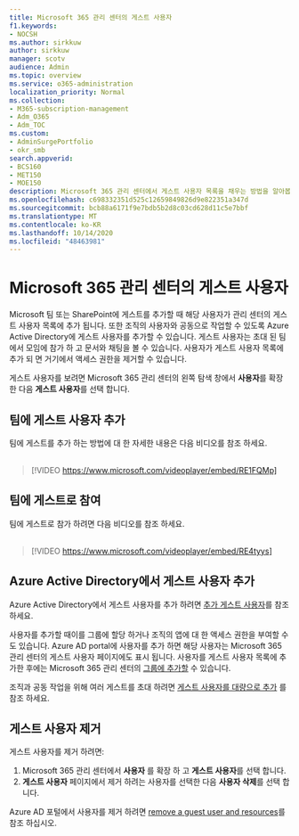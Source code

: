 ```yaml
---
title: Microsoft 365 관리 센터의 게스트 사용자
f1.keywords:
- NOCSH
ms.author: sirkkuw
author: sirkkuw
manager: scotv
audience: Admin
ms.topic: overview
ms.service: o365-administration
localization_priority: Normal
ms.collection:
- M365-subscription-management
- Adm_O365
- Adm_TOC
ms.custom:
- AdminSurgePortfolio
- okr_smb
search.appverid:
- BCS160
- MET150
- MOE150
description: Microsoft 365 관리 센터에서 게스트 사용자 목록을 채우는 방법을 알아봅니다.
ms.openlocfilehash: c698332351d525c12659849826d9e822351a347d
ms.sourcegitcommit: bcb88a6171f9e7bdb5b2d8c03cd628d11c5e7bbf
ms.translationtype: MT
ms.contentlocale: ko-KR
ms.lasthandoff: 10/14/2020
ms.locfileid: "48463981"
---
```

# <a name="guest-users-in-microsoft-365-admin-center"></a>Microsoft 365 관리 센터의 게스트 사용자

Microsoft 팀 또는 SharePoint에 게스트를 추가할 때 해당 사용자가 관리 센터의 게스트 사용자 목록에 추가 됩니다. 또한 조직의 사용자와 공동으로 작업할 수 있도록 Azure Active Directory에 게스트 사용자를 추가할 수 있습니다. 게스트 사용자는 초대 된 팀에서 모임에 참가 하 고 문서와 채팅을 볼 수 있습니다.
사용자가 게스트 사용자 목록에 추가 되 면 거기에서 액세스 권한을 제거할 수 있습니다.

게스트 사용자를 보려면 Microsoft 365 관리 센터의 왼쪽 탐색 창에서 **사용자**를 확장 한 다음 **게스트 사용자**를 선택 합니다.

## <a name="add-guest-users-to-teams"></a>팀에 게스트 사용자 추가

팀에 게스트를 추가 하는 방법에 대 한 자세한 내용은 다음 비디오를 참조 하세요. <br><br>

> [!VIDEO https://www.microsoft.com/videoplayer/embed/RE1FQMp]

## <a name="join-a-team-as-a-guest"></a>팀에 게스트로 참여

팀에 게스트로 참가 하려면 다음 비디오를 참조 하세요.<br><br>

> [!VIDEO https://www.microsoft.com/videoplayer/embed/RE4tyys]

## <a name="add-guest-users-in-azure-active-directory"></a>Azure Active Directory에서 게스트 사용자 추가

Azure Active Directory에서 게스트 사용자를 추가 하려면 [추가 게스트 사용자](https://docs.microsoft.com/azure/active-directory/b2b/b2b-quickstart-add-guest-users-portal)를 참조 하세요.

사용자를 추가할 때이를 그룹에 할당 하거나 조직의 앱에 대 한 액세스 권한을 부여할 수도 있습니다. Azure AD portal에 사용자를 추가 하면 해당 사용자는 Microsoft 365 관리 센터의 게스트 사용자 페이지에도 표시 됩니다.
사용자를 게스트 사용자 목록에 추가한 후에는 Microsoft 365 관리 센터의 [그룹에 추가할](../create-groups/manage-guest-access-in-groups.md#add-guests-to-a-microsoft-365-group-from-the-admin-center) 수 있습니다.

조직과 공동 작업을 위해 여러 게스트를 초대 하려면 [게스트 사용자를 대량으로 추가](https://docs.microsoft.com/azure/active-directory/b2b/tutorial-bulk-invite) 를 참조 하세요.


## <a name="remove-a-guest-user"></a>게스트 사용자 제거

게스트 사용자를 제거 하려면:

1. Microsoft 365 관리 센터에서 **사용자** 를 확장 하 고 **게스트 사용자**를 선택 합니다.
1. **게스트 사용자** 페이지에서 제거 하려는 사용자를 선택한 다음 **사용자 삭제**를 선택 합니다. 

Azure AD 포털에서 사용자를 제거 하려면 [remove a guest user and resources](https://docs.microsoft.com/azure/active-directory/b2b/b2b-quickstart-add-guest-users-portal#clean-up-resources)를 참조 하십시오.
